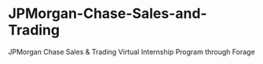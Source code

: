 # JPMorgan-Chase-Sales-and-Trading
JPMorgan Chase Sales &amp; Trading Virtual Internship Program through Forage
